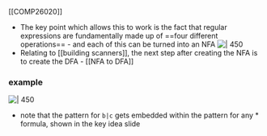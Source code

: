 [[COMP26020]]

- The key point which allows this to work is the fact that regular expressions are fundamentally made up of ==four different operations== - and each of this can be turned into an NFA
![ | 450](https://i.imgur.com/A4rOXnZ.png)
- Relating to [[building scanners]], the next step after creating the NFA is to create the DFA - [[NFA to DFA]]

### example
![ | 450](https://i.imgur.com/0ezj2bh.png)

- note that the pattern for `b|c` gets embedded within the pattern for any $*$ formula, shown in the key idea slide
